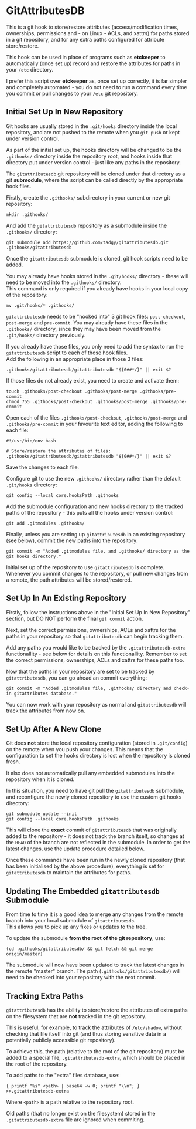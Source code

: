 GitAttributesDB
===============
This is a git hook to store/restore attributes (access/modification times, ownerships, permissions and - on Linux - ACLs, and xattrs) for paths stored in
a git repository, and for any extra paths configured for attribute store/restore.

This hook can be used in place of programs such as **etckeeper** to automatically (once set up) record and restore the attributes for paths in your `/etc`
directory.

I prefer this script over **etckeeper** as, once set up correctly, it is far simpler and completely automated - you do not need to run a command every time
you commit or pull changes to your `/etc` git repository.


Initial Set Up In New Repository
--------------------------------
Git hooks are usually stored in the `.git/hooks` directory inside the local repository, and are not pushed to the remote when you `git push` or kept under
version control.

As part of the initial set up, the hooks directory will be changed to be the `.githooks/` directory inside the repository root, and hooks inside that
directory put under version control - just like any paths in the repository.

The `gitattributesdb` git repository will be cloned under that directory as a git **submodule**, where the script can be called directly by the appropriate
hook files.

Firstly, create the `.githooks/` subdirectory in your current or new git repository:
```
mkdir .githooks/
```

And add the `gitattributesdb` repository as a submodule inside the `.githooks/` directory:
```
git submodule add https://github.com/tadgy/gitattributesdb.git .githooks/gitattributesdb
```

Once the `gitattributesdb` submodule is cloned, git hook scripts need to be added.

You may already have hooks stored in the `.git/hooks/` directory - these will need to be moved into the `.githooks/` directory.  
This command is only required if you already have hooks in your local copy of the repository:
```
mv .git/hooks/* .githooks/
```

`gitattributesdb` needs to be "hooked into" 3 git hook files: `post-checkout`, `post-merge` and `pre-commit`.
You may already have these files in the `.githooks/` directory, since they may have been moved from the `.git/hooks/` directory previously.

If you already have those files, you only need to add the syntax to run the `gitattributesdb` script to each of those hook files.  
Add the following in an appropriate place in those 3 files:
```
.githooks/gitattributesdb/gitattributesdb "${0##*/}" || exit $?
```

If those files do not already exist, you need to create and activate them:
```
touch .githooks/post-checkout .githooks/post-merge .githooks/pre-commit
chmod 755 .githooks/post-checkout .githooks/post-merge .githooks/pre-commit
```

Open each of the files `.githooks/post-checkout`, `.githooks/post-merge` and `.githooks/pre-commit` in your favourite text editor, adding the following to
each file:
```
#!/usr/bin/env bash

# Store/restore the attributes of files:
.githooks/gitattributesdb/gitattributesdb "${0##*/}" || exit $?
```
Save the changes to each file.

Configure git to use the new `.githooks/` directory rather than the default `.git/hooks` directory:
```
git config --local core.hooksPath .githooks
```

Add the submodule configuration and new hooks directory to the tracked paths of the repository - this puts all the hooks under version control:
```
git add .gitmodules .githooks/
```

Finally, unless you are setting up `gitattributesdb` in an existing repository (see below), commit the new paths into the repository:
```
git commit -m "Added .gitmodules file, and .githooks/ directory as the git hooks directory."
```

Initial set up of the repository to use `gitattributesdb` is complete.  
Whenever you commit changes to the repository, or pull new changes from a remote, the path attributes will be stored/restored.


Set Up In An Existing Repository
--------------------------------
Firstly, follow the instructions above in the "Initial Set Up In New Repository" section, but DO NOT perform the final `git commit` action.

Next, set the correct permissions, ownerships, ACLs and xattrs for the paths in your repository so that `gitattributesdb` can begin tracking them.

Add any paths you would like to be tracked by the `.gitattributesdb-extra` functionallity - see below for details on this functionallity.  Remember to
set the correct permissions, ownerships, ACLs and xattrs for these paths too.

Now that the paths in your repository are set to be tracked by `gitattributesdb`, you can go ahead an commit everything:
```
git commit -m "Added .gitmodules file, .githooks/ directory and check-in gitattributes database."
```

You can now work with your repository as normal and `gitattributesdb` will track the attributes from now on.


Set Up After A New Clone
------------------------
Git does **not** store the local repository configuration (stored in `.git/config`) on the remote when you push your changes.  This means that the
configuration to set the hooks directory is lost when the repository is cloned fresh.

It also does not automatically pull any embedded submodules into the repository when it is cloned.

In this situation, you need to have git pull the `gitattributesdb` submodule, and reconfigure the newly cloned repository to use the custom git hooks
directory:
```
git submodule update --init
git config --local core.hooksPath .githooks
```

This will clone the **exact** commit of `gitattributesdb` that was originally added to the repository - it does not track the branch itself, so changes at
the `HEAD` of the branch are not reflected in the submodule.  In order to get the latest changes, use the update procedure detailed below.

Once these commands have been run in the newly cloned repository (that has been initialised by the above procedure), everything is set for
`gitattributesdb` to maintain the attributes for paths.


Updating The Embedded `gitattributesdb` Submodule
-------------------------------------------------
From time to time it is a good idea to merge any changes from the remote branch into your local submodule of `gitattributesdb`.  
This allows you to pick up any fixes or updates to the tree.

To update the submodule **from the root of the git repository**, use:
```
(cd .githooks/gitattributesdb/ && git fetch && git merge origin/master)
```

The submodule will now have been updated to track the latest changes in the remote "master" branch.  The path (`.githooks/gitattributesdb/`) will need
to be checked into your repository with the next commit.


Tracking Extra Paths
--------------------
`gitattributesdb` has the ability to store/restore the attributes of extra paths on the filesystem that are **not** tracked in the git repository.

This is useful, for example, to track the attributes of `/etc/shadow`, without checking that file itself into git (and thus storing sensitive data in a
potentially publicly accessible git repository).

To achieve this, the path (relative to the root of the git repository) must be added to a special file, `.gitattributesdb-extra`, which should be placed
in the root of the repository.

To add paths to the "extra" files database, use:
```
{ printf "%s" <path> | base64 -w 0; printf "\\n"; } >>.gitattributesdb-extra
```
Where `<path>` is a path relative to the repository root.

Old paths (that no longer exist on the filesystem) stored in the `.gitattributesdb-extra` file are ignored when commiting.
